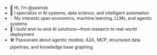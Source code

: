 - 👋 Hi, I’m @yasinsb  
- 🧠 I specialize in AI systems, data science, and intelligent automation  
- 💡 My interests span economics, machine learning, LLMs, and agentic systems  
- 🚀 I build end-to-end AI solutions—from research to real-world deployment  
- 🛠️ Passionate about agentic modesl, A2A, MCP, structured data pipelines, and knowledge base graphing

